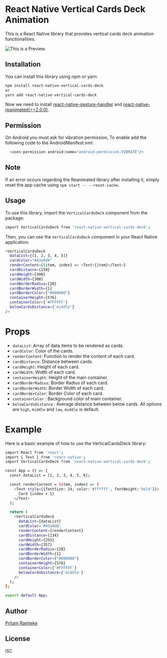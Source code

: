 # React Native Vertical Cards Deck Animation

This is a React Native library that provides vertical cards deck animation functionalities.

<!-- ![This is a Preview.](/demoGif.gif "\This is a Preview.") -->

![This is a Preview.](https://i.imgur.com/GcrEWUv.gif "This is a Preview.")

## Installation

You can install this library using npm or yarn:

```bash
npm install react-native-vertical-cards-deck
or
yarn add react-native-vertical-cards-deck
```

Now we need to install [react-native-gesture-handler](https://github.com/software-mansion/react-native-gesture-handler) and [react-native-reanimated(>=2.0.0)](https://github.com/software-mansion/react-native-reanimated).

## Permission

On Android you must ask for vibration permission, To enable add the following code to the AndroidManifest.xml:

```bash
  <uses-permission android:name="android.permission.VIBRATE"/>
```

## Note

If an error occurs regarding the Reanimated library after installing it, simply reset the app cache using `npm start -- --reset-cache`.

## Usage

To use this library, import the `VerticalCardsDeck` component from the package:

```bash
import VerticalCardsDeck from 'react-native-vertical-cards-deck';
```

Then, you can use the `VerticalCardsDeck` component in your React Native application:

```bash
<VerticalCardsDeck
  dataList={[1, 2, 3, 4, 5]}
  cardColor="#43a9d8"
  renderContent={(item, index) => <Text>{item}</Text>}
  cardDistance={150}
  cardHeight={300}
  cardWidth={300}
  cardBorderRadius={20}
  cardBorderWidth={1}
  cardBorderColor={"#000000"}
  containerHeight={576}
  containerColor={'#FFFFFF'}
  belowCardsDistance={'middle'}
/>
```

# Props

- `dataList`: Array of data items to be rendered as cards.
- `cardColor`: Color of the cards.
- `renderContent`: Function to render the content of each card.
- `cardDistance`: Distance between cards.
- `cardHeight`: Height of each card.
- `cardWidth`: Width of each card.
- `containerHeight`: Height of the main container.
- `cardBorderRadius`: Border Radius of each card.
- `cardBorderWidth`: Border Width of each card.
- `cardBorderColor`: Border Color of each card.
- `containerColor` : Background color of main container.
- `belowCardsDistance` : Average distance between below cards. All options are `high`, `middle` and `low`, `middle` is default.

# Example

Here is a basic example of how to use the VerticalCardsDeck library:

```bash
import React from 'react';
import { Text } from 'react-native';
import VerticalCardsDeck from 'react-native-vertical-cards-deck';

const App = () => {
  const dataList = [1, 2, 3, 4, 5, 6];

  const renderContent = (item, index) => (
    <Text style={{fontSize: 24, color:'#ffffff', fontWeight:'bold'}}>
      Card {index + 1}
    </Text>
  );

  return (
    <VerticalCardsDeck
      dataList={dataList}
      cardColor='#43a9d8'
      renderContent={renderContent}
      cardDistance={134}
      cardHeight={255}
      cardWidth={357}
      cardBorderRadius={20}
      cardBorderWidth={1}
      cardBorderColor={"#000000"}
      containerHeight={576}
      containerColor={'#FFFFFF'}
      belowCardsDistance={'middle'}
    />
  );
};

export default App;

```

## Author

[Pritam Ramteke](https://pritamramteke.carrd.co/)

## License

ISC
